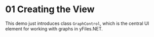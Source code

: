 # 01 Creating the View

This demo just introduces class `GraphControl`, which is the central UI element for working with graphs in yFiles.NET.
